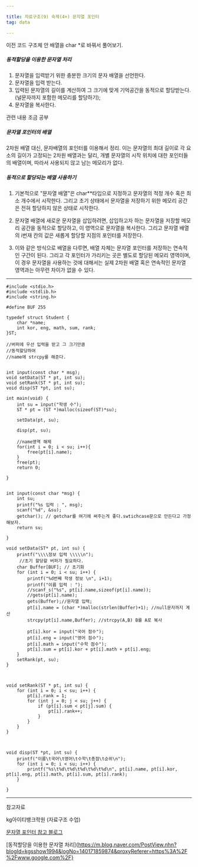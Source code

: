 ```yaml
---

title: 자료구조(9) 숙제(4+) 문자열 포인터
tag: data

---
```



이전 코드 구조체 안 배열을 char *로 바꿔서 풀어보기.

##### 동적할당을 이용한 문자열 처리

1. 문자열을 입력받기 위한 충분한 크기의 문자 배열을 선언한다.
2. 문자열을 입력 받는다.
3. 입력된 문자열의 길이를 계산하여 그 크기에 맞게 기억공간을 동적으로 할당받는다.(널문자까지 포함한 메모리를 할당하기);
4. 문자열을 복사한다.

관련 내용 조금 공부

##### 문자열 포인터의 배열
2차원 배열 대신, 문자배열의 포인터를 이용해서 정리. 이는 문자열의 최대 길이로 각 요소의 길이가 고정되는 2차원 배열과는 달리, 개별 문자열의 시작 위치에 대한 포인터들의 배열이며, 따라서 사용되지 않고 남는 메모리가 없다.


##### 동적으로 할당되는 배열 사용하기

1. 기본적으로 "문자열 배열"은 char\**타입으로 지정하고 문자열의 적정 개수 혹은 최소 개수에서 시작한다. 그리고 초기 상태에서 문자열을 저장하기 위한 메모리 공간은 전혀 할당하지 않은 상태로 시작한다.

2.	문자열 배열에 새로운 문자열을 삽입하려면, 삽입하고자 하는 문자열을 저장할 메모리 공간을 동적으로 할당하고, 이 영역으로 문자열을 복사한다. 그리고 문자열 배열의 i번재 칸의 값은 새롭게 할당할 지점의 포인터를 저장한다.

3. 이와 같은 방식으로 배열을 다루면, 배열 자체는 문자열 포인터를 저장하는 연속적인 구간이 된다. 그리고 각 포인터가 가리키는 곳은 별도로 할당된 메모리 영역이며, 이 경우 문자열을 사용하는 것에 대해서는 실제 2차원 배열 혹은 연속적인 문자열 영역과는 아무런 차이가 없을 수 있다.


***

```
#include <stdio.h>
#include <stdlib.h>
#include <string.h>

#define BUF 255

typedef struct Student {
	char *name;
	int kor, eng, math, sum, rank;
}ST;

//버퍼에 우선 입력을 받고 그 크기만큼
//동적할당하여 
//name에 strcpy를 해준다.


int input(const char * msg);
void setData(ST * pt, int su);
void setRank(ST * pt, int su);
void disp(ST *pt, int su);

int main(void) {
	int su = input("학생 수");
	ST * pt = (ST *)malloc(sizeof(ST)*su);
	
    setData(pt, su);

	disp(pt, su);
	
    //name영역 해제
    for(int i = 0; i < su; i++){
        free(pt[i].name);
    }
    free(pt);
	return 0;

}


int input(const char *msg) {
	int su;
	printf("%s 입력 : ", msg);
	scanf("%d", &su);
	getchar(); // getchar를 여기에 써주는게 좋다.swtichcase문으로 만든다고 가정해보자. 
	return su;

}

void setData(ST* pt, int su) {
	printf("\\\\정보 입력 \\\\\n");
     //초기 할당할 버퍼가 필요하다.
    char Buffer[BUF]; // 초기화
	for (int i = 0; i < su; i++) {
		printf("%d번째 학생 정보 \n", i+1);
		printf("이름 입력 : ");
		//scanf_s("%s", pt[i].name,sizeof(pt[i].name));
		//gets(pt[i].name);
		gets(Buffer);//문자열 입력;
        pt[i].name = (char *)malloc(strlen(Buffer)+1); //null문자까지 계산
        strcpy(pt[i].name,Buffer); //strcpy(A,B) B를 A로 복사

        pt[i].kor = input("국어 점수");
		pt[i].eng = input("영어 점수");
		pt[i].math = input("수학 점수");
		pt[i].sum = pt[i].kor + pt[i].math + pt[i].eng;
	}
	setRank(pt, su);
}

 

void setRank(ST * pt, int su) {
	for (int i = 0; i < su; i++) {
		pt[i].rank = 1;
		for (int j = 0; j < su; j++) {
			if (pt[i].sum < pt[j].sum) {
				pt[i].rank++;
			}
		}
	}
}

 

void disp(ST *pt, int su) {
	printf("이름\t국어\t영어\t수학\t총점\t순위\n");
	for (int i = 0; i < su; i++) {
		printf("%s\t%d\t%d\t%d\t%d\t%d\n", pt[i].name, pt[i].kor, pt[i].eng, pt[i].math, pt[i].sum, pt[i].rank);
	}

}
```


- - -
 
참고자료 

kg아이티뱅크학원 (자료구조 수업)

[문자열 포인터 참고 블로그](https://soooprmx.com/archives/4113)

[동적할당을 이용한 문자열 처리]{https://m.blog.naver.com/PostView.nhn?blogId=kgsshow1994&logNo=140171859874&proxyReferer=https%3A%2F%2Fwww.google.com%2F}

